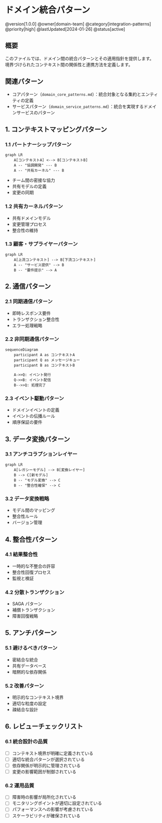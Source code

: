 # ドメイン統合パターン

@version[1.0.0]
@owner[domain-team]
@category[integration-patterns]
@priority[high]
@lastUpdated[2024-01-26]
@status[active]

## 概要
このファイルでは、ドメイン間の統合パターンとその適用指針を提供します。
境界づけられたコンテキスト間の関係性と連携方法を定義します。

## 関連パターン
- コアパターン（`domain_core_patterns.md`）：統合対象となる集約とエンティティの定義
- サービスパターン（`domain_service_patterns.md`）：統合を実現するドメインサービスのパターン

## 1. コンテキストマッピングパターン
### 1.1 パートナーシップパターン
```mermaid
graph LR
    A[コンテキストA] <--> B[コンテキストB]
    A -- "協調開発" --- B
    A -- "共有カーネル" --- B
```
- チーム間の密接な協力
- 共有モデルの定義
- 変更の同期

### 1.2 共有カーネルパターン
- 共有ドメインモデル
- 変更管理プロセス
- 整合性の維持

### 1.3 顧客・サプライヤーパターン
```mermaid
graph LR
    A[上流コンテキスト] --> B[下流コンテキスト]
    A -- "サービス提供" --> B
    B -- "要件提示" --> A
```

## 2. 通信パターン
### 2.1 同期通信パターン
- 即時レスポンス要件
- トランザクション整合性
- エラー処理戦略

### 2.2 非同期通信パターン
```mermaid
sequenceDiagram
    participant A as コンテキストA
    participant Q as メッセージキュー
    participant B as コンテキストB
    
    A->>Q: イベント発行
    Q->>B: イベント配信
    B-->>Q: 処理完了
```

### 2.3 イベント駆動パターン
- ドメインイベントの定義
- イベントの伝播ルール
- 順序保証の要件

## 3. データ変換パターン
### 3.1 アンチコラプションレイヤー
```mermaid
graph LR
    A[レガシーモデル] --> B[変換レイヤー]
    B --> C[新モデル]
    B -- "モデル変換" --> C
    B -- "整合性確保" --> C
```

### 3.2 データ変換戦略
- モデル間のマッピング
- 整合性ルール
- バージョン管理

## 4. 整合性パターン
### 4.1 結果整合性
- 一時的な不整合の許容
- 整合性回復プロセス
- 監視と検証

### 4.2 分散トランザクション
- SAGA パターン
- 補償トランザクション
- 障害回復戦略

## 5. アンチパターン
### 5.1 避けるべきパターン
- 密結合な統合
- 共有データベース
- 暗黙的な依存関係

### 5.2 改善パターン
- 明示的なコンテキスト境界
- 適切な粒度の設定
- 疎結合な設計

## 6. レビューチェックリスト
### 6.1 統合設計の品質
- [ ] コンテキスト境界が明確に定義されている
- [ ] 適切な統合パターンが選択されている
- [ ] 依存関係が明示的に管理されている
- [ ] 変更の影響範囲が制御されている

### 6.2 運用品質
- [ ] 障害時の影響が局所化されている
- [ ] モニタリングポイントが適切に設定されている
- [ ] パフォーマンスへの影響が考慮されている
- [ ] スケーラビリティが確保されている
```